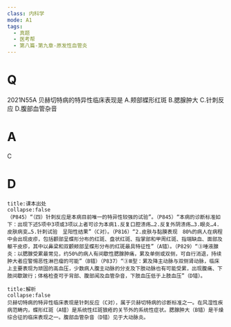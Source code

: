 ```yaml
---
class: 内科学
mode: A1
tags:
  - 真题
  - 医考帮
  - 第八篇-第九章-原发性血管炎
---
```


# Q
2021N55A 贝赫切特病的特异性临床表现是
A.颊部蝶形红斑
B.腮腺肿大
C.针刺反应
D.腹部血管杂音

# A
C
# D
```ad-note
title:课本出处
collapse:false
（P845）“（四）针刺反应是本病目前唯一的特异性较强的试验”。（P845）“本病的诊断标准如下：出现下述5项中3项或3项以上者可诊为本病1.反复口腔溃疡…2.反复外阴溃疡…3.眼炎…4.皮肤病变…5.针刺试验　呈阳性结果”（C对）。（P816）“2.皮肤与黏膜表现　80%的病人在病程中会出现皮疹，包括颧部呈蝶形分布的红斑、盘状红斑、指掌部和甲周红斑、指端缺血、面部及躯干皮疹，其中以鼻梁和双颧颊部呈蝶形分布的红斑最具特征性”（A错）。（P829）“③唾液腺炎：以腮腺受累最常见，约50%的病人有间歇性腮腺肿痛，累及单侧或双侧，可自行消退，持续肿大者应警惕恶性淋巴瘤的可能”（B错）（P837）“③Ⅲ型：累及降主动脉与双侧肾动脉，临床上主要表现为顽固的高血压，少数病人腹主动脉的分支及下肢动脉也有可能受累，出现腹痛、下肢间歇跛行；体格检查可于背部、腹部闻及血管杂音，下肢血压低于上肢血压”（D错）。
```

```ad-summary
title:解析
collapse:false
贝赫切特病的特异性临床表现是针刺反应（C对），属于贝赫切特病的诊断标准之一。在风湿性疾病范畴内，蝶形红斑（A错）是系统性红斑狼疮的关节外的系统性症状。腮腺肿大（B错）是干燥综合征的临床表现之一。腹部血管杂音（D错）见于大动脉炎。
```

